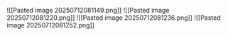 ![[Pasted image 20250712081149.png]]
![[Pasted image 20250712081220.png]]
![[Pasted image 20250712081236.png]]
![[Pasted image 20250712081252.png]]